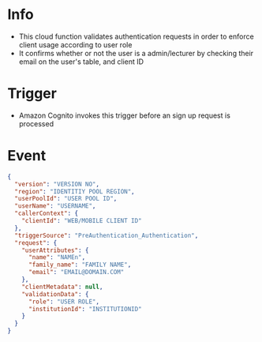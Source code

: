 # Info

- This cloud function validates authentication requests in order to enforce client usage according to user role
- It confirms whether or not the user is a admin/lecturer by checking their email on the user's table, and client ID

# Trigger

- Amazon Cognito invokes this trigger before an sign up request is processed

# Event

```json
{
  "version": "VERSION NO",
  "region": "IDENTITIY POOL REGION",
  "userPoolId": "USER POOL ID",
  "userName": "USERNAME",
  "callerContext": {
    "clientId": "WEB/MOBILE CLIENT ID"
  },
  "triggerSource": "PreAuthentication_Authentication",
  "request": {
    "userAttributes": {
      "name": "NAMEn",
      "family_name": "FAMILY NAME",
      "email": "EMAIL@DOMAIN.COM"
    },
    "clientMetadata": null,
    "validationData": {
      "role": "USER ROLE",
      "institutionId": "INSTITUTIONID"
    }
  }
}
```
